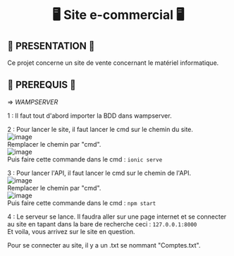 <h1 align="center">🖥 Site e-commercial 🖥</h1>

## 📃 PRESENTATION 📃
Ce projet concerne un site de vente concernant le matériel informatique.

## 🔎 PREREQUIS 🔎
=> *WAMPSERVER*  

1 : Il faut tout d'abord importer la BDD dans wampserver.  

2 : Pour lancer le site, il faut lancer le cmd sur le chemin du site.  
![image](https://user-images.githubusercontent.com/24752964/212487660-7e483906-d082-4142-bfb0-33df2e1db47f.png)  
Remplacer le chemin par "cmd".  
![image](https://user-images.githubusercontent.com/24752964/212487607-8eb1db5d-605c-4654-8a60-d840748f8e07.png)  
Puis faire cette commande dans le cmd : ```ionic serve```  

3 : Pour lancer l'API, il faut lancer le cmd sur le chemin de l'API.  
![image](https://user-images.githubusercontent.com/24752964/212487478-3da670f3-0d4b-4af4-8c95-a06bb90d1c01.png)  
Remplacer le chemin par "cmd".  
![image](https://user-images.githubusercontent.com/24752964/212487607-8eb1db5d-605c-4654-8a60-d840748f8e07.png)  
Puis faire cette commande dans le cmd : ```npm start```  

4 : Le serveur se lance. Il faudra aller sur une page internet et se connecter au site en tapant dans la bare de recherche ceci : ```127.0.0.1:8000```  
Et voila, vous arrivez sur le site en question.  

Pour se connecter au site, il y a un .txt se nommant "Comptes.txt".
